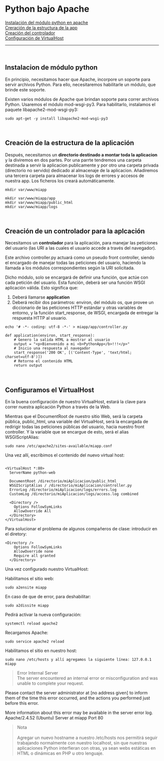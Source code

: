 # Python bajo Apache

[Instalación del módulo python en apache](#id1)<br>
[Creración de la estructura de la app](#id2)<br>
[Creación del controlador](#id3)<br>
[Configuración de VirtualHost](#id4)<br>

<hr>
<div id='id1' /><br>

## Instalacion de módulo python


En principio, necesitamos hacer que Apache, incorpore un soporte para servir archivos Python. Para ello, necesitaremos habilitarle un módulo, que brinde este soporte.

Existen varios módulos de Apache que brindan soporte para correr archivos Python. Usaremos el módulo mod-wsgi-py3. Para habilitarlo, instalamos el paquete libapache2-mod-wsgi-py3:

~~~
sudo apt-get -y install libapache2-mod-wsgi-py3
~~~
<div id='id2' /><br>

## Creación de la estructura de la aplicación


Después, necesitamos un **directorio destinado a montar toda la aplicacion** y la diviremos en dos partes. Por una parrte tendremos una carpeta destinada a servir la aplicacion publicamente y por otro una carpeta privada (directorio no servido) dedicado al almacenaje de la aplicacion. Añadiremos una tercera carpeta para almacenar los logs de errores y accesos de nuestra app. Los ficheros los creará automáticamente.

~~~
mkdir var/www/miapp

mkdir var/www/miapp/app
mkdir var/www/miapp/public_html
mkdir var/www/miapp/logs
~~~
<div id='id3' /><br>



## Creación de un controlador para la aplcación

Necesitamos un **controlador** para la aplicación, para manejar las peticiones del usuario (las URI a las cuales el usuario accede a través del navegador).

Este archivo controller.py actuará como un pseudo front controller, siendo el encargado de manejar todas las peticiones del usuario, haciendo la llamada a los módulos correspondientes según la URI solicitada.

Dicho módulo, solo se encargará de definir una función, que actúe con cada petición del usuario. Esta función, deberá ser una función WSGI aplicación válida. Esto significa que:

1. Deberá llamarse **application**
2. Deberá recibir dos parámetros: environ, del módulo os, que provee un diccionario de las peticiones HTTP estándar y otras variables de entorno, y la función start_response, de WSGI, encargada de entregar la respuesta HTTP al usuario.
~~~
echo '# -*- coding: utf-8 -*-' > miapp/app/controller.py
~~~

~~~
def application(environ, start_response): 
    # Genero la salida HTML a mostrar al usuario 
    output = "<p>Bienvenido a mi <b>PythonApp</b>!!!</p>" 
    # Inicio una respuesta al navegador 
    start_response('200 OK', [('Content-Type', 'text/html; charset=utf-8')]) 
    # Retorno el contenido HTML 
    return output
~~~
<div id='id4' /><br>

## Configuramos el VirtualHost

En la buena configuración de nuestro VirtualHost, estará la clave para correr nuestra aplicación Python a través de la Web.

Mientras que el DocumentRoot de nuestro sitio Web, será la carpeta pública, public_html, una variable del VirtualHost, será la encargada de redirigir todas las peticiones públicas del usuario, hacia nuestro front controller. Y la variable que se encargue de esto, será el alias WSGIScriptAlias:

~~~
sudo nano /etc/apache2/sites-available/miapp.conf
~~~

Una vez allí, escribimos el contenido del nuevo virtual host:

~~~

<VirtualHost *:80> 
  ServerName python-web

  DocumentRoot /directorio/miAplicacion/public_html 
  WSGIScriptAlias / /directorio/miAplicacion/controller.py 
  ErrorLog /directorio/miAplicacion/logs/errors.log 
  CustomLog /directorio/miAplicacion/logs/access.log combined 

  <Directory /> 
    Options FollowSymLinks 
    AllowOverride All 
  </Directory> 
</VirtualHost>

~~~
Para solucionar el problema de algunos compañeros de clase: introducir en el diretory:

~~~
<Directory /> 
    Options FollowSymLinks 
    AllowOverride none
    Require all granted
  </Directory> 
~~~
Una vez configurado nuestro VirtualHost:

Habilitamos el sitio web: 
~~~
sudo a2ensite miapp
~~~
En caso de que de error, para deshabilitar:
~~~
sudo a2dissite miapp
~~~

Pedirá activar la nueva configuración:
~~~
systemctl reload apache2
~~~

Recargamos Apache: 
~~~
sudo service apache2 reload
~~~
Habilitamos el sitio en nuestro host: 
~~~
sudo nano /etc/hosts y allí agregamos la siguiente línea: 127.0.0.1 miapp
~~~

> Error Internal Server<br>
The server encountered an internal error or misconfiguration and was unable to complete your request.

Please contact the server administrator at [no address given] to inform them of the time this error occurred, and the actions you performed just before this error.

More information about this error may be available in the server error log.
Apache/2.4.52 (Ubuntu) Server at miapp Port 80


> Nota<br><br>
Agregar un nuevo hostname a nuestro /etc/hosts nos permitirá seguir trabajando normalmente con nuestro localhost, sin que nuestras aplicaciones Python interfieran con otras, ya sean webs estáticas en HTML o dinámicas en PHP u otro lenguaje.
